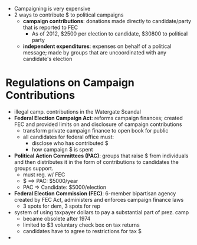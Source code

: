 - Campaigning is very expensive
- 2 ways to contribute $ to political campaigns
	- **campaign contributions**: donations made directly to candidate/party that is reported to FEC
		- As of 2012, $2500 per election to candidate, $30800 to political party
	- **independent expenditures**: expenses on behalf of a political message; made by groups that are uncoordinated with any candidate's election
# Regulations on Campaign Contributions
- illegal camp. contributions in the Watergate Scandal 
- **Federal Election Campaign Act**: reforms campaign finances; created FEC and provided limits on and disclosure of campaign contributions
	- transform private campaign finance to open book for public
	- all candidates for federal office must:
		- disclose who has contributed $
		- how campaign $ is spent
- **Political Action Committees (PAC)**: groups that raise $ from individuals and then distributes it in the form of contributions to candidates the groups support.
	- must reg. w/ FEC
	- $ ==> PAC: $5000/year
	- PAC => Candidate: $5000/election
- **Federal Election Commission (FEC)**: 6-member bipartisan agency created by FEC Act, administers and enforces campaign finance laws
	- 3 spots for dem, 3 spots for rep
- system of using taxpayer dollars to pay a substantial part of prez. camp
	- became obsolete after 1974
	- limited to $3 voluntary check box on tax returns
	- candidates have to agree to restrictions for tax $
- 